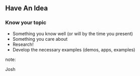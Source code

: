 ## Have An Idea

### Know your topic

* Something you know well (or will by the time you present)
* Something you care about
* Research!
* Develop the necessary examples (demos, apps, examples)

note:

Josh
